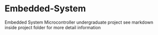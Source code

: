 Embedded-System
===============

Embedded System Microcontroller undergraduate project
see markdown inside project folder for more detail information
